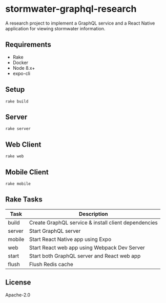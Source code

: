 # stormwater-graphql-research

A research project to implement a GraphQL service and a React Native application
for viewing stormwater information.

## Requirements

* Rake
* Docker
* Node 8.x+
* expo-cli

## Setup

```
rake build
```

## Server

```
rake server
```

## Web Client

```
rake web
```

## Mobile Client

```
rake mobile
```

## Rake Tasks

| Task   | Description                                          |
| ----   | -----------                                          |
| build  | Create GraphQL service & install client dependencies |
| server | Start GraphQL server                                 |
| mobile | Start React Native app using Expo                    |
| web    | Start React web app using Webpack Dev Server         |
| start  | Start both GraphQL server and React web app          |
| flush  | Flush Redis cache                                    |

## License

Apache-2.0
